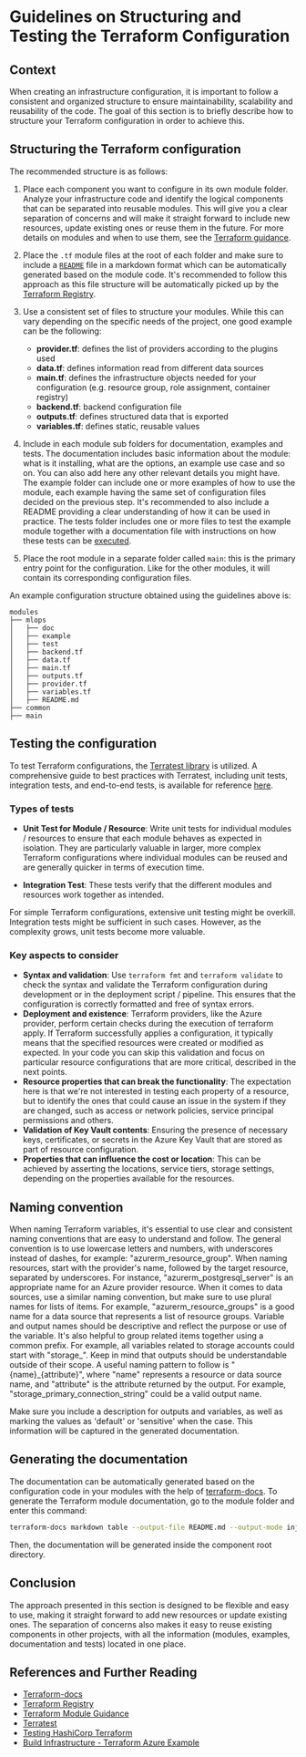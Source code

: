 # Guidelines on Structuring and Testing the Terraform Configuration

## Context
When creating an infrastructure configuration, it is important to follow a consistent and organized structure to ensure maintainability, scalability and reusability of the code. The goal of this section is to briefly describe how to structure your Terraform configuration in order to achieve this.

## Structuring the Terraform configuration

The recommended structure is as follows:

1. Place each component you want to configure in its own module folder. Analyze your infrastructure code and identify the logical components that can be separated into reusable modules. This will give you a clear separation of concerns and will make it straight forward to include new resources, update existing ones or reuse them in the future. For more details on modules and when to use them, see the [Terraform guidance](https://developer.hashicorp.com/terraform/language/modules/develop#when-to-write-a-module).

2. Place the `.tf` module files at the root of each folder and make sure to include a [`README`](#generating-the-documentation) file in a markdown format which can be automatically generated based on the module code. It's recommended to follow this approach as this file structure will be automatically picked up by the [Terraform Registry](https://registry.terraform.io/browse/modules).
3. Use a consistent set of files to structure your modules. While this can vary depending on the specific needs of the project, one good example can be the following:
   - **provider.tf**: defines the list of providers according to the plugins used
   - **data.tf**: defines information read from different data sources
   - **main.tf**: defines the infrastructure objects needed for your configuration (e.g. resource group, role assignment, container registry)
   - **backend.tf**: backend configuration file
   - **outputs.tf**: defines structured data that is exported
   - **variables.tf**: defines static, reusable values
4. Include in each module sub folders for documentation, examples and tests.
The documentation includes basic information about the module: what is it installing, what are the options, an example use case and so on. You can also add here any other relevant details you might have.
The example folder can include one or more examples of how to use the module, each example having the same set of configuration files decided on the previous step. It's recommended to also include a README providing a clear understanding of how it can be used in practice.
The tests folder includes one or more files to test the example module together with a documentation file with instructions on how these tests can be [executed](https://www.hashicorp.com/blog/testing-hashicorp-terraform).
5. Place the root module in a separate folder called `main`: this is the primary entry point for the configuration. Like for the other modules, it will contain its corresponding configuration files.

An example configuration structure obtained using the guidelines above is:

```console
modules
├── mlops
│   ├── doc
│   ├── example
│   ├── test
│   ├── backend.tf
│   ├── data.tf
│   ├── main.tf
│   ├── outputs.tf
│   ├── provider.tf
│   ├── variables.tf
│   ├── README.md
├── common
├── main
```

## Testing the configuration

To test Terraform configurations, the [Terratest library](https://terratest.gruntwork.io/) is utilized. A comprehensive guide to best practices with Terratest, including unit tests, integration tests, and end-to-end tests, is available for reference [here](https://terratest.gruntwork.io/docs/testing-best-practices/unit-integration-end-to-end-test/).

### Types of tests

- **Unit Test for Module / Resource**: Write unit tests for individual modules / resources to ensure that each module behaves as expected in isolation. They are particularly valuable in larger, more complex Terraform configurations where individual modules can be reused and are generally quicker in terms of execution time.

- **Integration Test**: These tests verify that the different modules and resources work together as intended.

For simple Terraform configurations, extensive unit testing might be overkill. Integration tests might be sufficient in such cases. However, as the complexity grows, unit tests become more valuable.

### Key aspects to consider

- **Syntax and validation**: Use `terraform fmt` and `terraform validate` to check the syntax and validate the Terraform configuration during development or in the deployment script / pipeline. This ensures that the configuration is correctly formatted and free of syntax errors.
- **Deployment and existence**: Terraform providers, like the Azure provider, perform certain checks during the execution of terraform apply. If Terraform successfully applies a configuration, it typically means that the specified resources were created or modified as expected. In your code you can skip this validation and focus on particular resource configurations that are more critical, described in the next points.
- **Resource properties that can break the functionality**: The expectation here is that we're not interested in testing each property of a resource, but to identify the ones that could cause an issue in the system if they are changed, such as access or network policies, service principal permissions and others.
- **Validation of Key Vault contents**: Ensuring the presence of necessary keys, certificates, or secrets in the Azure Key Vault that are stored as part of resource configuration.
- **Properties that can influence the cost or location**: This can be achieved by asserting the locations, service tiers, storage settings, depending on the properties available for the resources.

## Naming convention

When naming Terraform variables, it's essential to use clear and consistent naming conventions that are easy to understand and follow. The general convention is to use lowercase letters and numbers, with underscores instead of dashes, for example: "azurerm_resource_group".
When naming resources, start with the provider's name, followed by the target resource, separated by underscores. For instance, "azurerm_postgresql_server" is an appropriate name for an Azure provider resource. When it comes to data sources, use a similar naming convention, but make sure to use plural names for lists of items. For example, "azurerm_resource_groups" is a good name for a data source that represents a list of resource groups.
Variable and output names should be descriptive and reflect the purpose or use of the variable. It's also helpful to group related items together using a common prefix. For example, all variables related to storage accounts could start with "storage_". Keep in mind that outputs should be understandable outside of their scope. A useful naming pattern to follow is "{name}_{attribute}", where "name" represents a resource or data source name, and "attribute" is the attribute returned by the output. For example, "storage_primary_connection_string" could be a valid output name.

Make sure you include a description for outputs and variables, as well as marking the values as 'default' or 'sensitive' when the case. This information will be captured in the generated documentation.

## Generating the documentation

The documentation can be automatically generated based on the configuration code in your modules with the help of [terraform-docs](https://terraform-docs.io/). To generate the Terraform module documentation, go to the module folder and enter this command:

```sh
terraform-docs markdown table --output-file README.md --output-mode inject .
```

Then, the documentation will be generated inside the component root directory.

## Conclusion

The approach presented in this section is designed to be flexible and easy to use, making it straight forward to add new resources or update existing ones. The separation of concerns also makes it easy to reuse existing components in other projects, with all the information (modules, examples, documentation and tests) located in one place.

## References and Further Reading

- [Terraform-docs](https://github.com/terraform-docs/terraform-docs)
- [Terraform Registry](https://registry.terraform.io/browse/modules)
- [Terraform Module Guidance](https://developer.hashicorp.com/terraform/language/modules/develop#when-to-write-a-module)
- [Terratest](https://terratest.gruntwork.io/)
- [Testing HashiCorp Terraform](https://www.hashicorp.com/blog/testing-hashicorp-terraform)
- [Build Infrastructure - Terraform Azure Example](https://developer.hashicorp.com/terraform/tutorials/azure-get-started/azure-build)